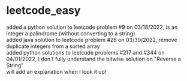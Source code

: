 # leetcode_easy

added a python solution to leetcode problem #9 on 03/18/2022, is an integer a palindrome (without converting to a string)  
added java solution to leetcode problem #26 on 03/30/2022, remove duplicate integers from a sorted array  
added python solutions to leetcode problems #217 and #344 on 04/01/2022, I don't fully understand the bitwise solution on "Reverse a String"  
will add an explanation when I look it up!
